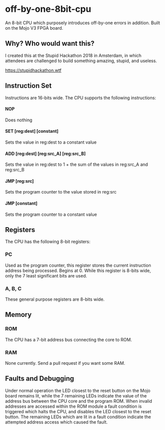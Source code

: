 # off-by-one-8bit-cpu
An 8-bit CPU which purposely introduces off-by-one errors in addition. Built on the Mojo V3 FPGA board.

## Why? Who would want this?

I created this at the Stupid Hackathon 2018 in Amsterdam, in which attendees are challenged to build something amazing, stupid, and useless.

https://stupidhackathon.wtf

## Instruction Set

Instructions are 16-bits wide. The CPU supports the following instructions:

#### NOP
Does nothing

#### SET [reg:dest] [constant]
Sets the value in reg:dest to a constant value

#### ADD [reg:dest] [reg:src_A] [reg:src_B]
Sets the value in reg:dest to 1 + the sum of the values in reg:src_A and reg:src_B

#### JMP [reg:src]
Sets the program counter to the value stored in reg:src

#### JMP [constant]
Sets the program counter to a constant value

## Registers

The CPU has the following 8-bit registers:
### PC
Used as the program counter, this register stores the current instruction address being processed. Begins at 0. While this register is 8-bits wide, only the 7 least significant bits are used.

### A, B, C
These general purpose registers are 8-bits wide.

## Memory

### ROM
The CPU has a 7-bit address bus connecting the core to ROM.

### RAM
None currently. Send a pull request if you want some RAM.

## Faults and Debugging

Under normal operation the LED closest to the reset button on the Mojo board remains lit, while the 7 remaining LEDs indicate the value of the address bus between the CPU core and the program ROM. When invalid addresses are accessed within the ROM module a fault condition is triggered which halts the CPU, and disables the LED closest to the reset button. The remaining LEDs which are lit in a fault condition indicate the attempted address access which caused the fault.
